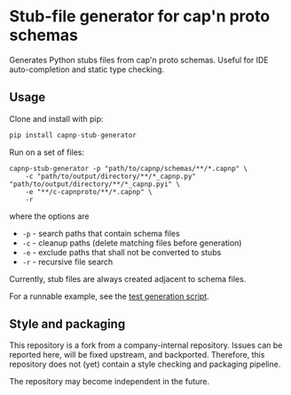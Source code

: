 # Stub-file generator for cap'n proto schemas

Generates Python stubs files from cap'n proto schemas.
Useful for IDE auto-completion and static type checking.

## Usage

Clone and install with pip:

```Python
pip install capnp-stub-generator
```

Run on a set of files:

```
capnp-stub-generator -p "path/to/capnp/schemas/**/*.capnp" \
    -c "path/to/output/directory/**/*_capnp.py" "path/to/output/directory/**/*_capnp.pyi" \
    -e "**/c-capnproto/**/*.capnp" \
    -r
```

where the options are

- `-p` - search paths that contain schema files
- `-c` - cleanup paths (delete matching files before generation)
- `-e` - exclude paths that shall not be converted to stubs
- `-r` - recursive file search

Currently, stub files are always created adjacent to schema files.

For a runnable example, see the [test generation script](./capnp-stub-generator/tests/test_generation.py).

## Style and packaging

This repository is a fork from a company-internal repository. Issues can be reported here, will be fixed upstream, and backported.
Therefore, this repository does not (yet) contain a style checking and packaging pipeline.

The repository may become independent in the future.
